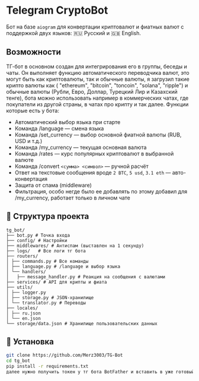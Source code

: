 #  Telegram CryptoBot

Бот на базе `aiogram` для конвертации криптовалют и фиатных валют с поддержкой двух языков: 🇷🇺 Русский и 🇬🇧 English.

## Возможности

ТГ-бот в основном создан для интегрирования его в группы, беседы и чаты.
Он выполняет функцию автоматического переводчика валют, это могут быть как криптовалюты, так и обычные валюты,
я загрузил такие крипто валюты как (    "ethereum",
    "bitcoin",
    "toncoin",
    "solana",
    "ripple") и обычные валюты (Рубли, Евро, Доллар, Турецкий Лир и Казахский тенге), бота можно использовать например в 
коммерческих чатах, где покупатели из другой страны, в чатах про крипту и так далее. Функции которые есть у бота:

- Автоматический выбор языка при старте
- Команда /language — смена языка
- Команда /set_currency — выбор основной фиатной валюты (RUB, USD и т.д.)
- Команда /my_currency — текущая основная валюта
- Команда /rates — курс популярных криптовалют в выбранной валюте
- Команда /convert `<сумма> <символ>` — ручной расчёт
- Ответ на текстовые сообщения вроде `2 BTC`, `5 usd`, `3.1 eth` — авто-конвертация
- Защита от спама (middleware)
- Фильтрация, особо негде было ее добавлять по этому добавил для /my_currency, работает только в личном чате



## 📁 Структура проекта

```
tg_bot/
├── bot.py # Точка входа
├── config/ # Настройки
├── middlewares/ # Антиспам (выставлен на 1 секунду)
├── logs/   # Все логи тг бота
├── routers/
│ ├── commands.py # Все команды
│ ├── language.py # /language и выбор языка
│ └── handlers/
│   ├── message_handler.py # Реакция на сообщения с валютами
├── services/ # API для крипты и фиата
├── utils/
│ ├── logger.py
│ ├── storage.py # JSON-хранилище
│ └── translator.py # Переводы
├── locales/
│ ├── ru.json
│ └── en.json
└── storage/data.json # Хранилище пользовательских данных
```

## 🔧 Установка

```bash
git clone https://github.com/Merz3003/TG-Bot
cd tg_bot
pip install -r requirements.txt
далее нужно получить токен у тг бота BotFather и вставить в уже готовый .evn файл
